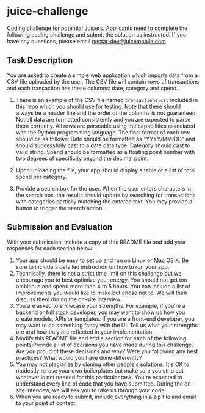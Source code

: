 # juice-challenge
Coding challenge for potential Juicers. Applicants need to complete the following coding challenge and submit the solution as instructed. If you have any questions, please email nectar-dev@juicemobile.com

## Task Description
You are asked to create a simple web application which imports data from a CSV file uploaded by the user. The CSV file will contain rows of transactions and each transaction has these columns: date, category and spend.

1. There is an example of the CSV file named `transactions.csv` included in this repo which you should use for testing. Note that there should always be a header line and the order of the columns is not guaranteed. Not all data are formatted consistently and you are expected to parse them correctly.  All rows are parseable using the capabilities associated with the Python programming language.  The final format of each row should be as follows:
Date should be formatted as "YYYY/MM/DD" and should successfully cast to a date data type.
Category should cast to valid string.
Spend should be formatted as a floating point number with two degrees of specificity beyond the decimal point.

2. Upon uploading the file, your app should display a table or a list of total spend per category.

3. Provide a search box for the user. When the user enters characters in the search box, the results should update by searching for transactions with categories partially matching the entered text. You may provide a button to trigger the search action.

## Submission and Evaluation
With your submission, include a copy of this README file and add your responses for each section below:

1. Your app should be easy to set up and run on Linux or Mac OS X. Be sure to include a detailed instruction on how to run your app.
2. Technically, there is not a strict time limit on this challenge but we encourage you to best optimize your energy. You should not get too ambitious and spend more than 4 to 5 hours. You can include a list of improvements you would like to make but chose not to. We will then discuss them during the on-site interview.
3. You are asked to showcase your strengths. For example, if you're a backend or full stack developer, you may want to show us how you create models, APIs or templates. If you are a front-end developer, you may want to do something fancy with the UI. Tell us what your strengths are and how they are reflected in your implementation.
4. Modify this README file and add a section for each of the following points:Provide a list of decisions you have made during this challenge. Are you proud of these decisions and why? Were you following any best practices? What would you have done differently?
5. You may not plagiarize by cloning other people's solutions. It's OK to modestly re-use your own boilerplates but make sure you strip out whatever is not needed for this particular task. You're expected to understand every line of code that you have submitted. During the on-site interview, we will ask you to take us through your code.
6. When you are ready to submit, include everything in a zip file and email to your point of contact.
